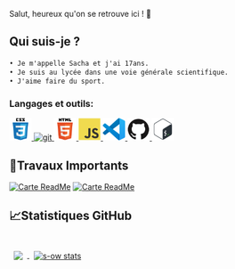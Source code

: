 Salut, heureux qu'on se retrouve ici ! :wave:

## Qui suis-je ?
```
• Je m'appelle Sacha et j'ai 17ans.
• Je suis au lycée dans une voie générale scientifique.
• J'aime faire du sport.
```
<h3 align="left">Langages et outils: </h3>
<p align="left"> 
  <a href="https://www.w3schools.com/css/" target="_blank" rel="noreferrer"> 
    <img src="https://raw.githubusercontent.com/devicons/devicon/master/icons/css3/css3-original-wordmark.svg" alt="css3" width="40" height="40"/> 
  </a> 
  <a href="https://git-scm.com/" target="_blank" rel="noreferrer"> 
    <img src="https://www.vectorlogo.zone/logos/git-scm/git-scm-icon.svg" alt="git" width="40" height="40"/> 
  </a> 
  <a href="https://www.w3.org/html/" target="_blank" rel="noreferrer"> 
    <img src="https://raw.githubusercontent.com/devicons/devicon/master/icons/html5/html5-original-wordmark.svg" alt="html5" width="40" height="40"/> 
  </a> 
  <a href="https://developer.mozilla.org/en-US/docs/Web/JavaScript" target="_blank" rel="noreferrer"> 
    <img src="https://raw.githubusercontent.com/devicons/devicon/master/icons/javascript/javascript-original.svg" alt="javascript" width="40" height="40"/> 
  </a> 
  <a href="https://code.visualstudio.com/" target="_blank" rel="noreferrer"> 
    <img src="https://raw.githubusercontent.com/devicons/devicon/master/icons/vscode/vscode-original.svg" alt="vscode" width="40" height="40"/> 
  </a> 
  <a href="https://github.com/" target="_blank" rel="noreferrer"> 
    <img src="https://raw.githubusercontent.com/devicons/devicon/master/icons/github/github-original.svg" alt="github" width="40" height="40"/> 
  </a> 
  <a href="https://www.gnu.org/software/bash/manual/bash.html" target="_blank" rel="noreferrer"> 
    <img src="https://raw.githubusercontent.com/devicons/devicon/master/icons/bash/bash-original.svg" alt="bash" width="40" height="40"/> 
  </a> 
</p>

## 🔬Travaux Importants
[![Carte ReadMe](https://github-readme-stats.vercel.app/api/pin/?username=s-ow&repo=s-ow&theme=discord_old_blurple&hide_border=true&bg_color=343942)](https://github.com/s-ow/s-ow)
[![Carte ReadMe](https://github-readme-stats.vercel.app/api/pin/?username=s-ow&repo=aoi.js-v6.1.1&theme=discord_old_blurple&hide_border=true&bg_color=343942)](https://github.com/s-ow/aoi.js-v6.1.1)

## 📈Statistiques GitHub

<br>

<a href="https://github.com/s-ow">
  <img align="center" style="margin:0.5rem" src="https://github-readme-stats.vercel.app/api/top-langs/?username=s-ow&title_color=6377bd&text_color=c9cacc&icon_color=4AB197&bg_color=161b22&hide_border=true&layout=compact" />
</a>

<a href="https://github.com/s-ow">
  <img align="center" style="margin:0.5rem" alt="s-ow stats" src="https://github-readme-stats.vercel.app/api?username=s-ow&show_icons=true&count_private=true&theme=discord_old_blurple&hide_border=true&bg_color=161b22"/></a>
</a>

<br>
